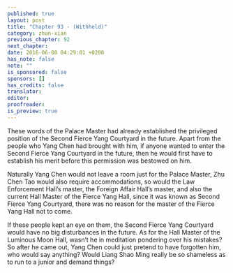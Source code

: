 ```yaml
---
published: true
layout: post
title: "Chapter 93 - (Withheld)"
category: zhan-xian
previous_chapter: 92
next_chapter:
date: 2016-06-08 04:29:01 +0200
has_note: false
note: ""
is_sponsored: false
sponsors: []
has_credits: false
translator:
editor:
proofreader:
is_preview: true
---
```

These words of the Palace Master had already established the privileged position of the Second Fierce Yang Courtyard in the future. Apart from the people who Yang Chen had brought with him, if anyone wanted to enter the Second Fierce Yang Courtyard in the future, then he would first have to establish his merit before this permission was bestowed on him.

Naturally Yang Chen would not leave a room just for the Palace Master, Zhu Chen Tao would also require accommodations, so would the Law Enforcement Hall’s master, the Foreign Affair Hall’s master, and also the current Hall Master of the Fierce Yang Hall, since it was known as Second Fierce Yang Courtyard, there was no reason for the master of the Fierce Yang Hall not to come.

If these people kept an eye on them, the Second Fierce Yang Courtyard would have no big disturbances in the future. As for the Hall Master of the Luminous Moon Hall, wasn’t he in meditation pondering over his mistakes? So after he came out, Yang Chen could just pretend to have forgotten him, who would say anything? Would Liang Shao Ming really be so shameless as to run to a junior and demand things?
